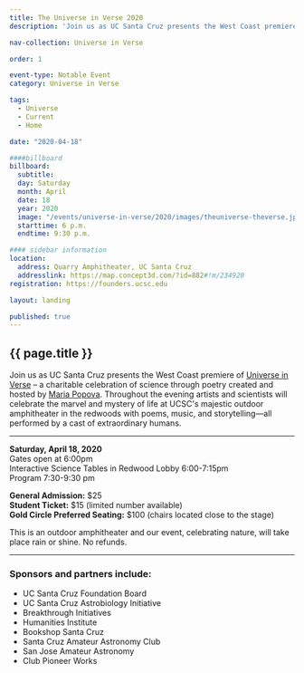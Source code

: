 ```yaml
---
title: The Universe in Verse 2020
description: 'Join us as UC Santa Cruz presents the West Coast premiere of Universe in Verse – a charitable celebration of science through poetry created and hosted by Maria Popova.'

nav-collection: Universe in Verse

order: 1

event-type: Notable Event
category: Universe in Verse

tags:
  - Universe
  - Current
  - Home

date: "2020-04-18"

####billboard
billboard:
  subtitle: 
  day: Saturday
  month: April
  date: 18
  year: 2020
  image: "/events/universe-in-verse/2020/images/theuniverse-theverse.jpg"
  starttime: 6 p.m.
  endtime: 9:30 p.m.

#### sidebar information
location:
  address: Quarry Amphitheater, UC Santa Cruz
  addresslink: https://map.concept3d.com/?id=882#!m/234920
registration: https://founders.ucsc.edu

layout: landing

published: true
---
```


## {{ page.title }}

Join us as UC Santa Cruz presents the West Coast premiere of [Universe in Verse](https://www.brainpickings.org/the-universe-in-verse/) – a charitable celebration of science through poetry created and hosted by [Maria Popova](https://www.brainpickings.org/about/). Throughout the evening artists and scientists will celebrate the marvel and mystery of life at UCSC's majestic outdoor amphitheater in the redwoods with poems, music, and storytelling—all performed by a cast of extraordinary humans.

***

**Saturday, April 18, 2020**<br />
Gates open at 6:00pm<br />
Interactive Science Tables in Redwood Lobby 6:00-7:15pm<br />
Program 7:30-9:30 pm<br />

**General Admission:** $25<br />
**Student Ticket:** $15 (limited number available)<br />
**Gold Circle Preferred Seating:** $100 (chairs located close to the stage)

This is an outdoor amphitheater and our event, celebrating nature, will take place rain or shine. No refunds.

***

### Sponsors and partners include:

- UC Santa Cruz Foundation Board
- UC Santa Cruz Astrobiology Initiative 
- Breakthrough Initiatives
- Humanities Institute 
- Bookshop Santa Cruz 
- Santa Cruz Amateur Astronomy Club 
- San Jose Amateur Astronomy 
- Club Pioneer Works
